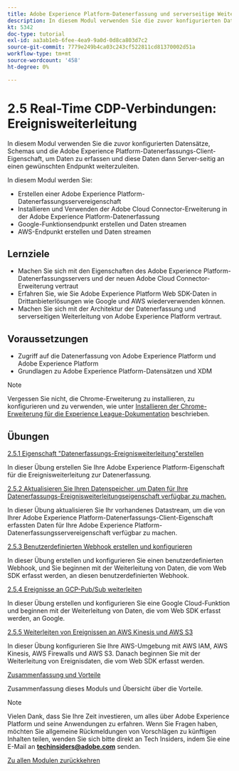 ```yaml
---
title: Adobe Experience Platform-Datenerfassung und serverseitige Weiterleitung in Echtzeit
description: In diesem Modul verwenden Sie die zuvor konfigurierten Datensätze, Schemas und die Adobe Experience Platform-Datenerfassungsservereigenschaft, um Daten zu erfassen und diese Daten dann Server-seitig an einen gewünschten Endpunkt weiterzuleiten.
kt: 5342
doc-type: tutorial
exl-id: aa3ab1eb-6fee-4ea9-9a0d-0d8ca803d7c2
source-git-commit: 7779e249b4ca03c243cf522811cd81370002d51a
workflow-type: tm+mt
source-wordcount: '458'
ht-degree: 0%

---
```


# 2.5 Real-Time CDP-Verbindungen: Ereignisweiterleitung

In diesem Modul verwenden Sie die zuvor konfigurierten Datensätze, Schemas und die Adobe Experience Platform-Datenerfassungs-Client-Eigenschaft, um Daten zu erfassen und diese Daten dann Server-seitig an einen gewünschten Endpunkt weiterzuleiten.

In diesem Modul werden Sie:

- Erstellen einer Adobe Experience Platform-Datenerfassungsservereigenschaft
- Installieren und Verwenden der Adobe Cloud Connector-Erweiterung in der Adobe Experience Platform-Datenerfassung
- Google-Funktionsendpunkt erstellen und Daten streamen
- AWS-Endpunkt erstellen und Daten streamen

## Lernziele

- Machen Sie sich mit den Eigenschaften des Adobe Experience Platform-Datenerfassungsservers und der neuen Adobe Cloud Connector-Erweiterung vertraut
- Erfahren Sie, wie Sie Adobe Experience Platform Web SDK-Daten in Drittanbieterlösungen wie Google und AWS wiederverwenden können.
- Machen Sie sich mit der Architektur der Datenerfassung und serverseitigen Weiterleitung von Adobe Experience Platform vertraut.

## Voraussetzungen

- Zugriff auf die Datenerfassung von Adobe Experience Platform und Adobe Experience Platform
- Grundlagen zu Adobe Experience Platform-Datensätzen und XDM

>[!NOTE]
>
>Vergessen Sie nicht, die Chrome-Erweiterung zu installieren, zu konfigurieren und zu verwenden, wie unter [Installieren der Chrome-Erweiterung für die Experience League-Dokumentation](../../gettingstarted/gettingstarted/ex1.md) beschrieben.

## Übungen

[2.5.1 Eigenschaft &quot;Datenerfassungs-Ereignisweiterleitung&quot;erstellen](./ex1.md)

In dieser Übung erstellen Sie Ihre Adobe Experience Platform-Eigenschaft für die Ereignisweiterleitung zur Datenerfassung.

[2.5.2 Aktualisieren Sie Ihren Datenspeicher, um Daten für Ihre Datenerfassungs-Ereignisweiterleitungseigenschaft verfügbar zu machen.](./ex2.md)

In dieser Übung aktualisieren Sie Ihr vorhandenes Datastream, um die von Ihrer Adobe Experience Platform-Datenerfassungs-Client-Eigenschaft erfassten Daten für Ihre Adobe Experience Platform-Datenerfassungsservereigenschaft verfügbar zu machen.

[2.5.3 Benutzerdefinierten Webhook erstellen und konfigurieren](./ex3.md)

In dieser Übung erstellen und konfigurieren Sie einen benutzerdefinierten Webhook, und Sie beginnen mit der Weiterleitung von Daten, die vom Web SDK erfasst werden, an diesen benutzerdefinierten Webhook.

[2.5.4 Ereignisse an GCP-Pub/Sub weiterleiten](./ex4.md)

In dieser Übung erstellen und konfigurieren Sie eine Google Cloud-Funktion und beginnen mit der Weiterleitung von Daten, die vom Web SDK erfasst werden, an Google.

[2.5.5 Weiterleiten von Ereignissen an AWS Kinesis und AWS S3](./ex5.md)

In dieser Übung konfigurieren Sie Ihre AWS-Umgebung mit AWS IAM, AWS Kinesis, AWS Firewalls und AWS S3. Danach beginnen Sie mit der Weiterleitung von Ereignisdaten, die vom Web SDK erfasst werden.

[Zusammenfassung und Vorteile](./summary.md)

Zusammenfassung dieses Moduls und Übersicht über die Vorteile.

>[!NOTE]
>
>Vielen Dank, dass Sie Ihre Zeit investieren, um alles über Adobe Experience Platform und seine Anwendungen zu erfahren. Wenn Sie Fragen haben, möchten Sie allgemeine Rückmeldungen von Vorschlägen zu künftigen Inhalten teilen, wenden Sie sich bitte direkt an Tech Insiders, indem Sie eine E-Mail an **techinsiders@adobe.com** senden.

[Zu allen Modulen zurückkehren](../../../overview.md)
